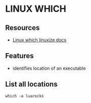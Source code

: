 # LINUX WHICH

## Resources

- [Linux which linuxize docs](https://linuxize.com/post/linux-which-command/)

## Features

- identifies location of an executable

## List all locations

```console
which -a luarocks
```
